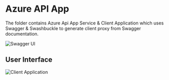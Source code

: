 # Azure API App

The folder contains Azure Api App Service & Client Application which uses Swagger & Swashbuckle to generate client proxy from Swagger documentation.

![Swagger UI](https://github.com/arghya-chowdhury/AzureSamples/blob/master/ApiApp,Swagger,Swashbuckle/Swagger.png)

## User Interface
![Client Application](https://github.com/arghya-chowdhury/AzureSamples/blob/master/ApiApp,Swagger,Swashbuckle/ClientInterface.png)
